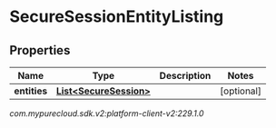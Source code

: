 # SecureSessionEntityListing


## Properties

| Name | Type | Description | Notes |
| ------------ | ------------- | ------------- | ------------- |
| **entities** | [**List&lt;SecureSession&gt;**](SecureSession) |  |  [optional] |




_com.mypurecloud.sdk.v2:platform-client-v2:229.1.0_

